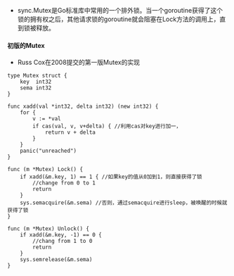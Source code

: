 + sync.Mutex是Go标准库中常用的一个排外锁。当一个goroutine获得了这个锁的拥有权之后，其他请求锁的goroutine就会阻塞在Lock方法的调用上，直到锁被释放。

#### 初版的Mutex
+ Russ Cox在2008提交的第一版Mutex的实现
```golang
type Mutex struct {
	key  int32
	sema int32
}

func xadd(val *int32, delta int32) (new int32) {
	for {
		v := *val
		if cas(val, v, v+delta) { //利用cas对key进行加一，
			return v + delta
		}
	}
	panic("unreached")
}

func (m *Mutex) Lock() {
	if xadd(&m.key, 1) == 1 { //如果key的值从0加到1，则直接获得了锁
		//change from 0 to 1
		return
	}
	sys.semacquire(&m.sema) //否则，通过semacquire进行sleep，被唤醒的时候就获得了锁
}

func (m *Mutex) Unlock() {
	if xadd(&m.key, -1) == 0 {
		//chang from 1 to 0
		return
	}
	sys.semrelease(&m.sema)
}
```
